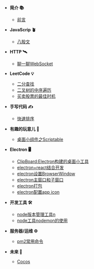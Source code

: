 - **简介 📚**
  - [前言](README.md)
- **JavaScrip 🪴**
  - [八股文](javaScript/index.md)
- **HTTP 🛰**
  - [聊一聊WebSocket](http/WebSocket.md)
-  **LeetCode 💡**
   -  [二分查找](leetcode/binary-search.md)
   - [二叉树的中序遍历](leetcode/binary-tree-inorder-traversal.md)
   - [买卖股票的最佳时机](leetcode/stock.md)
- **手写代码 ✍️**
  - [快速排序](leetcode/quickSort.md)
  
-  **有趣的玩意儿 🥳**
   - [桌面小组件之Scriptable](interesting/scriptable.md)
-  **Electron 🖥**
   - [ClipBoard:Electron构建的桌面小工具](electron/app.md)
   - [electron+react结合开发](electron/rlectron_react.md)
   - [electron设置BrowserWindow](electron/browserWindow.md)
   - [electron主窗口和子窗口](electron/mainLogic.md)
   - [electron打包](electron/package.md)
   - [electron配置app icon](electron/icon.md)
-  **开发工具 🛠**
   - [node版本管理工具n](devTool/n.md)
   - [node工具nodemon的使用](devTool/nodemon.md)
- **服务器/运维 ⚙️**
  - [pm2常用命令](server/pm2.md)
- **未来 🔮**
  - [Cocos](future/Cocos.md)
  


